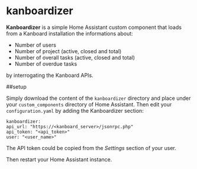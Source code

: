 # kanboardizer

**Kanboardizer** is a simple Home Assistant custom component that loads from a Kanboard installation the informations about:

- Number of users
- Number of project (active, closed and total)
- Number of overall tasks (active, closed and total)
- Number of overdue tasks

by interrogating the Kanboard APIs.

##setup

Simply download the content of the `kanboardizer` directory and place under your `custom_components` directory of Home Assistant.
Then edit your `configuration.yaml` by adding the Kanboardizer section:

	kanboardizer:
	api_url: "https://<kanboard_server>/jsonrpc.php"
	api_token: "<api_token>"
	user: "<user_name>"

The API token could be copied from the _Settings_ section of your user.

Then restart your Home Assistant instance.